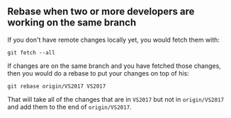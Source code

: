 ## Rebase when two or more developers are working on the same branch

If you don't have remote changes locally yet, you would fetch them with:

```git fetch --all```


If changes are on the same branch and you have fetched those changes, then you would do a rebase to put your changes on top of his:

```git rebase origin/VS2017 VS2017```

That will take all of the changes that are in `VS2017` but not in `origin/VS2017` and add them to the end of `origin/VS2017`.
